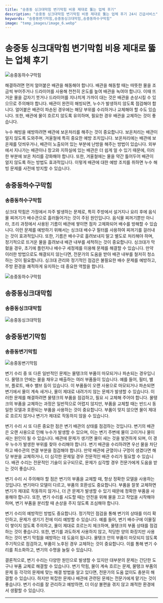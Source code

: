 ```yaml
---
title: "송중동 싱크대막힘 변기막힘 비용 제대로 뚫는 업체 후기"
description: "송중동 싱크대막힘 변기막힘 비용 제대로 뚫는 업체 후기 24시 긴급서비스"
keywords: "송중동변기막힘,송중동싱크대막힘,송중동하수구막힘"
image: "temp_images/image_6.webp"
---
```


# 송중동 싱크대막힘 변기막힘 비용 제대로 뚫는 업체 후기

![송중동하수구막힘](temp_images/image_5.webp) 

해결하려면 먼저 얼어붙은 배관을 해동해야 합니다. 배관을 해동할 때는 따뜻한 물을 조금씩 부어주거나 드라이어를 사용해 천천히 온도를 높여 배관을 녹여야 합니다. 이때 뜨거운 물을 갑자기 붓거나 드라이어를 지나치게 가까이 대는 것은 배관을 손상시킬 수 있으므로 주의해야 합니다. 배관이 완전히 해빙되면, 누수가 발생하지 않도록 점검해야 합니다. 얼어붙은 배관이 파손된 경우에는 해당 부위를 수리하거나 교체해야 할 수도 있습니다. 또한, 배관에 물이 흐르지 않도록 유의하며, 필요한 경우 배관을 교체하는 것이 좋습니다.

누수 해빙을 예방하려면 배관에 보온처리를 해주는 것이 중요합니다. 보온처리는 배관이 얼지 않도록 도와주며, 겨울철에 특히 중요한 예방 조치입니다. 보온처리에는 배관에 보온재를 덧씌우거나, 배관이 노출되어 있는 부분에 난방을 해주는 방법이 있습니다. 외부에서 지나가는 배관이나 창고와 지하실에 있는 배관은 더 쉽게 얼 수 있기 때문에, 이러한 부분에 보온 처리를 강화해야 합니다. 또한, 겨울철에는 물을 약간 틀어두어 배관이 얼지 않도록 하는 방법도 효과적입니다. 이렇게 배관에 대한 예방 조치를 취하면 누수 해빙 문제를 사전에 방지할 수 있습니다.


## 송중동하수구막힘

### 송중동하수구막힘

싱크대 막힘은 가정에서 자주 발생하는 문제로, 특히 주방에서 설거지나 요리 후에 음식물 찌꺼기가 배수관으로 흘러들어가는 것이 주된 원인입니다. 음식물 찌꺼기뿐만 아니라, 조리 과정에서 사용된 기름이 배관에 쌓이면 점차 고체화되어 배수를 방해할 수 있습니다. 이런 문제를 예방하기 위해서는 싱크대 배수구 필터를 사용하여 찌꺼기를 걸러내는 것이 효과적입니다. 또한, 기름은 배수구로 흘려보내지 말고 별도로 처리해야 하며, 정기적으로 뜨거운 물을 흘려보내 배관 내부를 세척하는 것이 중요합니다. 싱크대가 막혔을 경우, 초기에 플런저나 배수구 세정제를 이용해 문제를 해결할 수 있습니다. 만약 이러한 방법으로도 해결되지 않는다면, 전문가의 도움을 받아 배관 내부를 철저히 청소하는 것이 필요합니다. 싱크대 관리와 정기적인 점검은 불필요한 배수 문제를 예방하고, 주방 환경을 쾌적하게 유지하는 데 중요한 역할을 합니다.


![송중동하수구막힘](temp_images/image_1.webp) 



## 송중동싱크대막힘

### 송중동싱크대막힘

![송중동싱크대막힘](temp_images/image_9.webp) 



## 송중동변기막힘

### 송중동변기막힘

![송중동변기막힘](temp_images/image_2.webp) 

  변기 수리 중 또 다른 일반적인 문제는 물탱크의 부품이 마모되거나 파손되는 경우입니다. 물탱크 안에는 물을 채우고 배출하는 여러 부품들이 있습니다. 예를 들어, 필터, 밸브, 플로트, 배수 밸브 등이 있습니다. 이 부품들이 오랜 사용으로 마모되거나 파손되면 변기에서 물이 계속 새거나, 물이 제대로 내려가지 않는 문제가 발생할 수 있습니다. 이러한 문제를 해결하려면 물탱크의 부품을 점검하고, 필요 시 교체해 주어야 합니다. 물탱크의 부품을 교체하는 과정은 일반적으로 어렵지 않지만, 부품을 교체할 때는 반드시 동일한 모델과 호환되는 부품을 사용하는 것이 중요합니다. 부품이 맞지 않으면 물이 제대로 흐르지 않거나 변기가 제대로 작동하지 않을 수 있습니다.

변기 수리 시 또 다른 중요한 점은 변기 배관의 상태를 점검하는 것입니다. 변기의 배관은 오랜 사용으로 인해 누수가 발생할 수 있으며, 이는 변기 주변에 물이 고이거나 물이 새는 원인이 될 수 있습니다. 배관에 문제가 생기면 물이 새는 것을 발견하게 되며, 이 경우 누수가 발생한 부위를 찾아 수리해야 합니다. 변기 배관을 수리하려면 우선 물을 차단하고 배수관의 연결 부분을 점검해야 합니다. 만약 배관에 균열이나 구멍이 생겼다면 해당 부분을 교체하거나, 더 심각한 문제일 경우 전문적인 배관 수리가 필요할 수 있습니다. 배관 수리는 전문적인 기술이 요구되므로, 문제가 심각할 경우 전문가에게 도움을 받는 것이 좋습니다.

변기 수리 시 주의해야 할 점은 변기의 부품을 교체할 때, 항상 정확한 모델을 사용하는 것입니다. 변기마다 모델이 다르고, 부품의 호환성도 중요합니다. 부품을 잘못 교체하면 변기가 제대로 작동하지 않거나, 더 큰 문제가 발생할 수 있기 때문에 정확한 부품을 사용해야 합니다. 또한, 변기 수리를 시도할 때는 안전을 위해 물을 끄고 작업을 시작해야 하며, 변기 부품을 분리할 때 손상을 주지 않도록 조심해야 합니다.

변기 수리의 예방적인 방법도 중요합니다. 정기적인 점검을 통해 변기의 상태를 미리 확인하고, 문제가 생기기 전에 미리 예방할 수 있습니다. 예를 들어, 변기 배수구에 이물질이 쌓이지 않도록 주의하고, 물이 제대로 흐르는지 체크하며, 물탱크의 부품 상태를 점검하는 것이 좋습니다. 또한, 변기를 과도하게 사용하지 않고, 적당한 양의 화장지만 사용하는 것이 변기 막힘을 예방하는 데 도움이 됩니다. 물탱크 안의 부품이 마모되지 않도록 주기적으로 점검하고, 부품이 노후된 경우 교체하는 것이 중요합니다. 이를 통해 변기 수리를 최소화하고, 변기의 수명을 늘릴 수 있습니다.

결론적으로, 변기 수리는 다양한 원인으로 발생할 수 있지만 대부분의 문제는 간단한 도구나 부품 교체로 해결할 수 있습니다. 변기 막힘, 물이 계속 흐르는 문제, 물탱크 부품의 문제 등 각각의 문제에 맞는 해결 방법을 알고 있다면, 전문가의 도움 없이도 충분히 해결할 수 있습니다. 하지만 복잡한 문제나 배관에 관련된 문제는 전문가에게 맡기는 것이 좋습니다. 변기 수리를 잘 관리하고 예방하면, 더 이상 불편을 겪지 않고 쾌적한 환경에서 생활할 수 있습니다.

---

